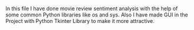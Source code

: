 In this file I have done movie review sentiment analysis with the help of some common Python libraries like os and sys. Also I have made GUI in the Project with Python Tkinter Library to make it more attractive.